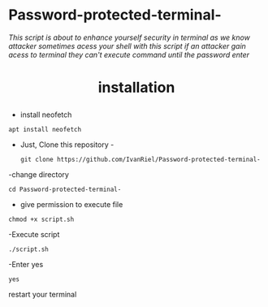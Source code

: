 # Password-protected-terminal-
<i>This script is about to enhance yourself security in terminal as we know attacker sometimes acess your shell with this script if an attacker gain acess to terminal they can't execute command until the password enter</i>


<b><h1><p align="center">installation</p></h1></b>



- install neofetch
```
apt install neofetch
```

- Just, Clone this repository -
  ```
  git clone https://github.com/IvanRiel/Password-protected-terminal-
  ```

-change directory 
```
cd Password-protected-terminal-
```
- give permission to execute file
```
chmod +x script.sh
```
-Execute script
```
./script.sh
```
-Enter yes
```
yes
```
restart your terminal

